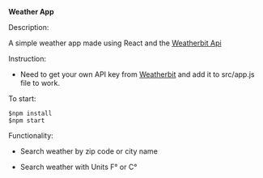 **Weather App**

Description:

A simple weather app made using React and the [Weatherbit Api](https://www.weatherbit.io/api/weather-current)


Instruction:
- Need to get your own API key from [Weatherbit](https://www.weatherbit.io/api/weather-current) and add it to src/app.js file
to work.

To start:

    $npm install
    $npm start


Functionality:
- Search weather by zip code or city name

- Search weather with Units F&deg; or C&deg;